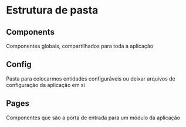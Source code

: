 # Estrutura de pasta

## Components

Componentes globais, compartilhados para toda a aplicação

## Config

Pasta para colocarmos entidades configuráveis ou deixar arquivos de configuração da aplicação em si

## Pages

Componentes que são a porta de entrada para um módulo da aplicação